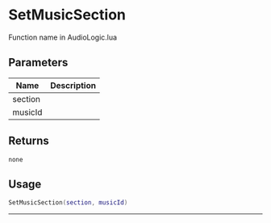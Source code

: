 # SetMusicSection

Function name in AudioLogic.lua

## Parameters

| Name    | Description |
| ------- | ----------- |
| section |             |
| musicId |             |

## Returns

`none`

## Usage

```lua
SetMusicSection(section, musicId)
```

---
